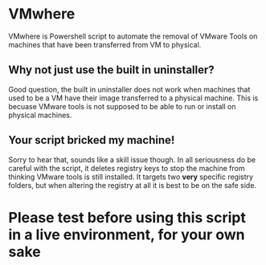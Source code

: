 # VMwhere
VMwhere is Powershell script to automate the removal of VMware Tools on machines that have been transferred from VM to physical.

## Why not just use the built in uninstaller?
Good question, the built in uninstaller does not work when machines that used to be a VM have their image transferred to a physical machine. This is becuase VMware tools is not supposed to be able to run or install on physical machines.

## Your script bricked my machine!
Sorry to hear that, sounds like a skill issue though. In all seriousness do be careful with the script, it deletes registry keys to stop the machine from thinking VMware tools is still installed. It targets two **very** specific registry folders, but when altering the registry at all it is best to be on the safe side.

# Please test before using this script in a live environment, for your own sake

